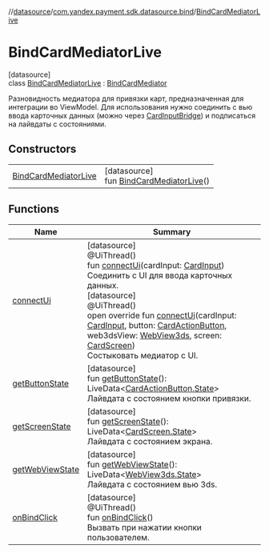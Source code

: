 //[datasource](../../../index.md)/[com.yandex.payment.sdk.datasource.bind](../index.md)/[BindCardMediatorLive](index.md)

# BindCardMediatorLive

[datasource]\
class [BindCardMediatorLive](index.md) : [BindCardMediator](../-bind-card-mediator/index.md)

Разновидность медиатора для привязки карт, предназначенная для интеграции во ViewModel. Для использования нужно соединить с вью ввода карточных данных (можно через [CardInputBridge](../-card-input-bridge/index.md)) и подписаться на лайвдаты с состояниями.

## Constructors

| | |
|---|---|
| [BindCardMediatorLive](-bind-card-mediator-live.md) | [datasource]<br>fun [BindCardMediatorLive](-bind-card-mediator-live.md)() |

## Functions

| Name | Summary |
|---|---|
| [connectUi](connect-ui.md) | [datasource]<br>@UiThread()<br>fun [connectUi](connect-ui.md)(cardInput: [CardInput](../../../../ui/ui/com.yandex.payment.sdk.ui/-card-input/index.md))<br>Соединить с UI для ввода карточных данных.<br>[datasource]<br>@UiThread()<br>open override fun [connectUi](connect-ui.md)(cardInput: [CardInput](../../../../ui/ui/com.yandex.payment.sdk.ui/-card-input/index.md), button: [CardActionButton](../../com.yandex.payment.sdk.datasource.bind.interfaces/-card-action-button/index.md), web3dsView: [WebView3ds](../../com.yandex.payment.sdk.datasource.bind.interfaces/-web-view3ds/index.md), screen: [CardScreen](../../com.yandex.payment.sdk.datasource.bind.interfaces/-card-screen/index.md))<br>Состыковать медиатор с UI. |
| [getButtonState](get-button-state.md) | [datasource]<br>fun [getButtonState](get-button-state.md)(): LiveData<[CardActionButton.State](../../com.yandex.payment.sdk.datasource.bind.interfaces/-card-action-button/-state/index.md)><br>Лайвдата с состоянием кнопки привязки. |
| [getScreenState](get-screen-state.md) | [datasource]<br>fun [getScreenState](get-screen-state.md)(): LiveData<[CardScreen.State](../../com.yandex.payment.sdk.datasource.bind.interfaces/-card-screen/-state/index.md)><br>Лайвдата с состоянием экрана. |
| [getWebViewState](get-web-view-state.md) | [datasource]<br>fun [getWebViewState](get-web-view-state.md)(): LiveData<[WebView3ds.State](../../com.yandex.payment.sdk.datasource.bind.interfaces/-web-view3ds/-state/index.md)><br>Лайвдата с состоянием вью 3ds. |
| [onBindClick](on-bind-click.md) | [datasource]<br>@UiThread()<br>fun [onBindClick](on-bind-click.md)()<br>Вызвать при нажатии кнопки пользователем. |
